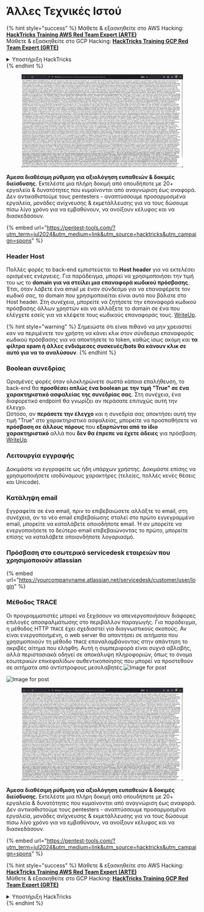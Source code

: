 # Άλλες Τεχνικές Ιστού

{% hint style="success" %}
Μάθετε & εξασκηθείτε στο AWS Hacking:<img src="/.gitbook/assets/arte.png" alt="" data-size="line">[**HackTricks Training AWS Red Team Expert (ARTE)**](https://training.hacktricks.xyz/courses/arte)<img src="/.gitbook/assets/arte.png" alt="" data-size="line">\
Μάθετε & εξασκηθείτε στο GCP Hacking: <img src="/.gitbook/assets/grte.png" alt="" data-size="line">[**HackTricks Training GCP Red Team Expert (GRTE)**<img src="/.gitbook/assets/grte.png" alt="" data-size="line">](https://training.hacktricks.xyz/courses/grte)

<details>

<summary>Υποστήριξη HackTricks</summary>

* Ελέγξτε τα [**σχέδια συνδρομής**](https://github.com/sponsors/carlospolop)!
* **Εγγραφείτε στην** 💬 [**ομάδα Discord**](https://discord.gg/hRep4RUj7f) ή στην [**ομάδα telegram**](https://t.me/peass) ή **ακολουθήστε** μας στο **Twitter** 🐦 [**@hacktricks\_live**](https://twitter.com/hacktricks\_live)**.**
* **Μοιραστείτε τεχνικές hacking υποβάλλοντας PRs στα** [**HackTricks**](https://github.com/carlospolop/hacktricks) και [**HackTricks Cloud**](https://github.com/carlospolop/hacktricks-cloud) github repos.

</details>
{% endhint %}

<figure><img src="/.gitbook/assets/image (14) (1).png" alt=""><figcaption></figcaption></figure>

**Άμεσα διαθέσιμη ρύθμιση για αξιολόγηση ευπαθειών & δοκιμές διείσδυσης**. Εκτελέστε μια πλήρη δοκιμή από οπουδήποτε με 20+ εργαλεία & δυνατότητες που κυμαίνονται από αναγνώριση έως αναφορά. Δεν αντικαθιστούμε τους pentesters - αναπτύσσουμε προσαρμοσμένα εργαλεία, μονάδες ανίχνευσης & εκμετάλλευσης για να τους δώσουμε πίσω λίγο χρόνο για να εμβαθύνουν, να ανοίξουν κέλυφος και να διασκεδάσουν.

{% embed url="https://pentest-tools.com/?utm_term=jul2024&utm_medium=link&utm_source=hacktricks&utm_campaign=spons" %}

### Header Host

Πολλές φορές το back-end εμπιστεύεται το **Host header** για να εκτελέσει ορισμένες ενέργειες. Για παράδειγμα, μπορεί να χρησιμοποιήσει την τιμή του ως το **domain για να στείλει μια επαναφορά κωδικού πρόσβασης**. Έτσι, όταν λάβετε ένα email με έναν σύνδεσμο για να επαναφέρετε τον κωδικό σας, το domain που χρησιμοποιείται είναι αυτό που βάλατε στο Host header. Στη συνέχεια, μπορείτε να ζητήσετε την επαναφορά κωδικού πρόσβασης άλλων χρηστών και να αλλάξετε το domain σε ένα που ελέγχετε εσείς για να κλέψετε τους κωδικούς επαναφοράς τους. [WriteUp](https://medium.com/nassec-cybersecurity-writeups/how-i-was-able-to-take-over-any-users-account-with-host-header-injection-546fff6d0f2).

{% hint style="warning" %}
Σημειώστε ότι είναι πιθανό να μην χρειαστεί καν να περιμένετε τον χρήστη να κάνει κλικ στον σύνδεσμο επαναφοράς κωδικού πρόσβασης για να αποκτήσετε το token, καθώς ίσως ακόμη και **τα φίλτρα spam ή άλλες ενδιάμεσες συσκευές/bots θα κάνουν κλικ σε αυτό για να το αναλύσουν**.
{% endhint %}

### Boolean συνεδρίας

Ορισμένες φορές όταν ολοκληρώνετε σωστά κάποια επαλήθευση, το back-end θα **προσθέσει απλώς ένα boolean με την τιμή "True" σε ένα χαρακτηριστικό ασφαλείας της συνεδρίας σας**. Στη συνέχεια, ένα διαφορετικό endpoint θα γνωρίζει αν περάσατε επιτυχώς αυτή την έλεγχο.\
Ωστόσο, αν **περάσετε την έλεγχο** και η συνεδρία σας αποκτήσει αυτή την τιμή "True" στο χαρακτηριστικό ασφαλείας, μπορείτε να προσπαθήσετε να **πρόσβαση σε άλλους πόρους** που **εξαρτώνται από το ίδιο χαρακτηριστικό** αλλά που **δεν θα έπρεπε να έχετε άδειες** για πρόσβαση. [WriteUp](https://medium.com/@ozguralp/a-less-known-attack-vector-second-order-idor-attacks-14468009781a).

### Λειτουργία εγγραφής

Δοκιμάστε να εγγραφείτε ως ήδη υπάρχων χρήστης. Δοκιμάστε επίσης να χρησιμοποιήσετε ισοδύναμους χαρακτήρες (τελείες, πολλές κενές θέσεις και Unicode).

### Κατάληψη email

Εγγραφείτε σε ένα email, πριν το επιβεβαιώσετε αλλάξτε το email, στη συνέχεια, αν το νέο email επιβεβαίωσης σταλεί στο πρώτο εγγεγραμμένο email, μπορείτε να καταλάβετε οποιοδήποτε email. Ή αν μπορείτε να ενεργοποιήσετε το δεύτερο email επιβεβαιώνοντας το πρώτο, μπορείτε επίσης να καταλάβετε οποιονδήποτε λογαριασμό.

### Πρόσβαση στο εσωτερικό servicedesk εταιρειών που χρησιμοποιούν atlassian

{% embed url="https://yourcompanyname.atlassian.net/servicedesk/customer/user/login" %}

### Μέθοδος TRACE

Οι προγραμματιστές μπορεί να ξεχάσουν να απενεργοποιήσουν διάφορες επιλογές αποσφαλμάτωσης στο περιβάλλον παραγωγής. Για παράδειγμα, η μέθοδος HTTP `TRACE` έχει σχεδιαστεί για διαγνωστικούς σκοπούς. Αν είναι ενεργοποιημένη, ο web server θα απαντήσει σε αιτήματα που χρησιμοποιούν τη μέθοδο `TRACE` επαναλαμβάνοντας στην απάντηση το ακριβές αίτημα που ελήφθη. Αυτή η συμπεριφορά είναι συχνά αβλαβής, αλλά περιστασιακά οδηγεί σε αποκάλυψη πληροφοριών, όπως το όνομα εσωτερικών επικεφαλίδων αυθεντικοποίησης που μπορεί να προστεθούν σε αιτήματα από αντίστροφους μεσολαβητές.![Image for post](https://miro.medium.com/max/60/1\*wDFRADTOd9Tj63xucenvAA.png?q=20)

![Image for post](https://miro.medium.com/max/1330/1\*wDFRADTOd9Tj63xucenvAA.png)


<figure><img src="/.gitbook/assets/image (14) (1).png" alt=""><figcaption></figcaption></figure>

**Άμεσα διαθέσιμη ρύθμιση για αξιολόγηση ευπαθειών & δοκιμές διείσδυσης**. Εκτελέστε μια πλήρη δοκιμή από οπουδήποτε με 20+ εργαλεία & δυνατότητες που κυμαίνονται από αναγνώριση έως αναφορά. Δεν αντικαθιστούμε τους pentesters - αναπτύσσουμε προσαρμοσμένα εργαλεία, μονάδες ανίχνευσης & εκμετάλλευσης για να τους δώσουμε πίσω λίγο χρόνο για να εμβαθύνουν, να ανοίξουν κέλυφος και να διασκεδάσουν.

{% embed url="https://pentest-tools.com/?utm_term=jul2024&utm_medium=link&utm_source=hacktricks&utm_campaign=spons" %}

{% hint style="success" %}
Μάθετε & εξασκηθείτε στο AWS Hacking:<img src="/.gitbook/assets/arte.png" alt="" data-size="line">[**HackTricks Training AWS Red Team Expert (ARTE)**](https://training.hacktricks.xyz/courses/arte)<img src="/.gitbook/assets/arte.png" alt="" data-size="line">\
Μάθετε & εξασκηθείτε στο GCP Hacking: <img src="/.gitbook/assets/grte.png" alt="" data-size="line">[**HackTricks Training GCP Red Team Expert (GRTE)**<img src="/.gitbook/assets/grte.png" alt="" data-size="line">](https://training.hacktricks.xyz/courses/grte)

<details>

<summary>Υποστήριξη HackTricks</summary>

* Ελέγξτε τα [**σχέδια συνδρομής**](https://github.com/sponsors/carlospolop)!
* **Εγγραφείτε στην** 💬 [**ομάδα Discord**](https://discord.gg/hRep4RUj7f) ή στην [**ομάδα telegram**](https://t.me/peass) ή **ακολουθήστε** μας στο **Twitter** 🐦 [**@hacktricks\_live**](https://twitter.com/hacktricks\_live)**.**
* **Μοιραστείτε τεχνικές hacking υποβάλλοντας PRs στα** [**HackTricks**](https://github.com/carlospolop/hacktricks) και [**HackTricks Cloud**](https://github.com/carlospolop/hacktricks-cloud) github repos.

</details>
{% endhint %}
